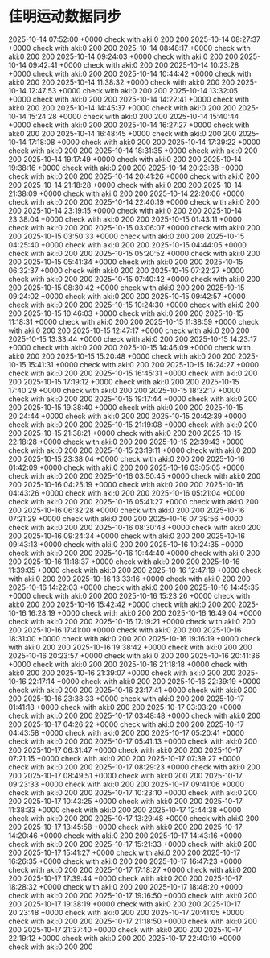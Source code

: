 # 佳明运动数据同步
2025-10-14 07:52:00 +0000 check with aki:0 200 200
2025-10-14 08:27:37 +0000 check with aki:0 200 200
2025-10-14 08:48:17 +0000 check with aki:0 200 200
2025-10-14 09:24:03 +0000 check with aki:0 200 200
2025-10-14 09:42:41 +0000 check with aki:0 200 200
2025-10-14 10:23:28 +0000 check with aki:0 200 200
2025-10-14 10:44:42 +0000 check with aki:0 200 200
2025-10-14 11:38:32 +0000 check with aki:0 200 200
2025-10-14 12:47:53 +0000 check with aki:0 200 200
2025-10-14 13:32:05 +0000 check with aki:0 200 200
2025-10-14 14:22:41 +0000 check with aki:0 200 200
2025-10-14 14:45:37 +0000 check with aki:0 200 200
2025-10-14 15:24:28 +0000 check with aki:0 200 200
2025-10-14 15:40:44 +0000 check with aki:0 200 200
2025-10-14 16:27:27 +0000 check with aki:0 200 200
2025-10-14 16:48:45 +0000 check with aki:0 200 200
2025-10-14 17:18:08 +0000 check with aki:0 200 200
2025-10-14 17:39:22 +0000 check with aki:0 200 200
2025-10-14 18:31:35 +0000 check with aki:0 200 200
2025-10-14 19:17:49 +0000 check with aki:0 200 200
2025-10-14 19:38:16 +0000 check with aki:0 200 200
2025-10-14 20:23:38 +0000 check with aki:0 200 200
2025-10-14 20:41:26 +0000 check with aki:0 200 200
2025-10-14 21:18:28 +0000 check with aki:0 200 200
2025-10-14 21:38:09 +0000 check with aki:0 200 200
2025-10-14 22:20:06 +0000 check with aki:0 200 200
2025-10-14 22:40:19 +0000 check with aki:0 200 200
2025-10-14 23:19:15 +0000 check with aki:0 200 200
2025-10-14 23:38:04 +0000 check with aki:0 200 200
2025-10-15 01:43:11 +0000 check with aki:0 200 200
2025-10-15 03:06:07 +0000 check with aki:0 200 200
2025-10-15 03:50:33 +0000 check with aki:0 200 200
2025-10-15 04:25:40 +0000 check with aki:0 200 200
2025-10-15 04:44:05 +0000 check with aki:0 200 200
2025-10-15 05:20:52 +0000 check with aki:0 200 200
2025-10-15 05:41:34 +0000 check with aki:0 200 200
2025-10-15 06:32:37 +0000 check with aki:0 200 200
2025-10-15 07:22:27 +0000 check with aki:0 200 200
2025-10-15 07:40:42 +0000 check with aki:0 200 200
2025-10-15 08:30:42 +0000 check with aki:0 200 200
2025-10-15 09:24:02 +0000 check with aki:0 200 200
2025-10-15 09:42:57 +0000 check with aki:0 200 200
2025-10-15 10:24:30 +0000 check with aki:0 200 200
2025-10-15 10:46:03 +0000 check with aki:0 200 200
2025-10-15 11:18:31 +0000 check with aki:0 200 200
2025-10-15 11:38:59 +0000 check with aki:0 200 200
2025-10-15 12:47:17 +0000 check with aki:0 200 200
2025-10-15 13:33:44 +0000 check with aki:0 200 200
2025-10-15 14:23:17 +0000 check with aki:0 200 200
2025-10-15 14:46:09 +0000 check with aki:0 200 200
2025-10-15 15:20:48 +0000 check with aki:0 200 200
2025-10-15 15:41:31 +0000 check with aki:0 200 200
2025-10-15 16:24:27 +0000 check with aki:0 200 200
2025-10-15 16:45:31 +0000 check with aki:0 200 200
2025-10-15 17:19:12 +0000 check with aki:0 200 200
2025-10-15 17:40:29 +0000 check with aki:0 200 200
2025-10-15 18:32:17 +0000 check with aki:0 200 200
2025-10-15 19:17:44 +0000 check with aki:0 200 200
2025-10-15 19:38:40 +0000 check with aki:0 200 200
2025-10-15 20:24:44 +0000 check with aki:0 200 200
2025-10-15 20:42:39 +0000 check with aki:0 200 200
2025-10-15 21:19:08 +0000 check with aki:0 200 200
2025-10-15 21:38:21 +0000 check with aki:0 200 200
2025-10-15 22:18:28 +0000 check with aki:0 200 200
2025-10-15 22:39:43 +0000 check with aki:0 200 200
2025-10-15 23:19:11 +0000 check with aki:0 200 200
2025-10-15 23:38:04 +0000 check with aki:0 200 200
2025-10-16 01:42:09 +0000 check with aki:0 200 200
2025-10-16 03:05:05 +0000 check with aki:0 200 200
2025-10-16 03:50:45 +0000 check with aki:0 200 200
2025-10-16 04:25:19 +0000 check with aki:0 200 200
2025-10-16 04:43:26 +0000 check with aki:0 200 200
2025-10-16 05:21:04 +0000 check with aki:0 200 200
2025-10-16 05:41:27 +0000 check with aki:0 200 200
2025-10-16 06:32:28 +0000 check with aki:0 200 200
2025-10-16 07:21:29 +0000 check with aki:0 200 200
2025-10-16 07:39:56 +0000 check with aki:0 200 200
2025-10-16 08:30:43 +0000 check with aki:0 200 200
2025-10-16 09:24:34 +0000 check with aki:0 200 200
2025-10-16 09:43:13 +0000 check with aki:0 200 200
2025-10-16 10:24:35 +0000 check with aki:0 200 200
2025-10-16 10:44:40 +0000 check with aki:0 200 200
2025-10-16 11:18:37 +0000 check with aki:0 200 200
2025-10-16 11:39:05 +0000 check with aki:0 200 200
2025-10-16 12:47:19 +0000 check with aki:0 200 200
2025-10-16 13:33:16 +0000 check with aki:0 200 200
2025-10-16 14:22:03 +0000 check with aki:0 200 200
2025-10-16 14:45:35 +0000 check with aki:0 200 200
2025-10-16 15:23:26 +0000 check with aki:0 200 200
2025-10-16 15:42:42 +0000 check with aki:0 200 200
2025-10-16 16:28:19 +0000 check with aki:0 200 200
2025-10-16 16:49:04 +0000 check with aki:0 200 200
2025-10-16 17:19:21 +0000 check with aki:0 200 200
2025-10-16 17:41:00 +0000 check with aki:0 200 200
2025-10-16 18:31:00 +0000 check with aki:0 200 200
2025-10-16 19:16:19 +0000 check with aki:0 200 200
2025-10-16 19:38:42 +0000 check with aki:0 200 200
2025-10-16 20:23:57 +0000 check with aki:0 200 200
2025-10-16 20:41:36 +0000 check with aki:0 200 200
2025-10-16 21:18:18 +0000 check with aki:0 200 200
2025-10-16 21:39:07 +0000 check with aki:0 200 200
2025-10-16 22:17:14 +0000 check with aki:0 200 200
2025-10-16 22:39:19 +0000 check with aki:0 200 200
2025-10-16 23:17:41 +0000 check with aki:0 200 200
2025-10-16 23:38:33 +0000 check with aki:0 200 200
2025-10-17 01:41:18 +0000 check with aki:0 200 200
2025-10-17 03:03:20 +0000 check with aki:0 200 200
2025-10-17 03:48:48 +0000 check with aki:0 200 200
2025-10-17 04:26:22 +0000 check with aki:0 200 200
2025-10-17 04:43:58 +0000 check with aki:0 200 200
2025-10-17 05:20:41 +0000 check with aki:0 200 200
2025-10-17 05:41:13 +0000 check with aki:0 200 200
2025-10-17 06:31:47 +0000 check with aki:0 200 200
2025-10-17 07:21:15 +0000 check with aki:0 200 200
2025-10-17 07:39:27 +0000 check with aki:0 200 200
2025-10-17 08:29:23 +0000 check with aki:0 200 200
2025-10-17 08:49:51 +0000 check with aki:0 200 200
2025-10-17 09:23:33 +0000 check with aki:0 200 200
2025-10-17 09:41:06 +0000 check with aki:0 200 200
2025-10-17 10:23:10 +0000 check with aki:0 200 200
2025-10-17 10:43:25 +0000 check with aki:0 200 200
2025-10-17 11:38:33 +0000 check with aki:0 200 200
2025-10-17 12:44:38 +0000 check with aki:0 200 200
2025-10-17 13:29:48 +0000 check with aki:0 200 200
2025-10-17 13:45:58 +0000 check with aki:0 200 200
2025-10-17 14:20:46 +0000 check with aki:0 200 200
2025-10-17 14:43:16 +0000 check with aki:0 200 200
2025-10-17 15:21:33 +0000 check with aki:0 200 200
2025-10-17 15:41:27 +0000 check with aki:0 200 200
2025-10-17 16:26:35 +0000 check with aki:0 200 200
2025-10-17 16:47:23 +0000 check with aki:0 200 200
2025-10-17 17:18:27 +0000 check with aki:0 200 200
2025-10-17 17:39:44 +0000 check with aki:0 200 200
2025-10-17 18:28:32 +0000 check with aki:0 200 200
2025-10-17 18:48:20 +0000 check with aki:0 200 200
2025-10-17 19:16:50 +0000 check with aki:0 200 200
2025-10-17 19:38:19 +0000 check with aki:0 200 200
2025-10-17 20:23:48 +0000 check with aki:0 200 200
2025-10-17 20:41:05 +0000 check with aki:0 200 200
2025-10-17 21:18:50 +0000 check with aki:0 200 200
2025-10-17 21:37:40 +0000 check with aki:0 200 200
2025-10-17 22:19:12 +0000 check with aki:0 200 200
2025-10-17 22:40:10 +0000 check with aki:0 200 200
